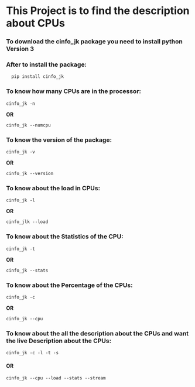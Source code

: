 # This Project is to find the description about CPUs

### To download the cinfo_jk package you need to install python Version 3

### After to install the package:
```
  pip install cinfo_jk
```
### To know how many CPUs are in the processor:
```
cinfo_jk -n
```
**OR**
```
cinfo_jk --numcpu
```

### To know the version of the package:
```
cinfo_jk -v
```
**OR**
```
cinfo_jk --version
```

### To know about the load in CPUs:
```
cinfo_jk -l
```
**OR**
```
cinfo_jlk --load
```

### To know about the Statistics of the CPU:
```
cinfo_jk -t
```
**OR**
```
cinfo_jk --stats
```

### To know about the Percentage of the CPUs:
```
cinfo_jk -c
```
**OR**
```
cinfo_jk --cpu
```

### To know about the all the description about the CPUs and want the live Description about the CPUs:
```
cinfo_jk -c -l -t -s
```
#### OR
```
cinfo_jk --cpu --load --stats --stream
```
